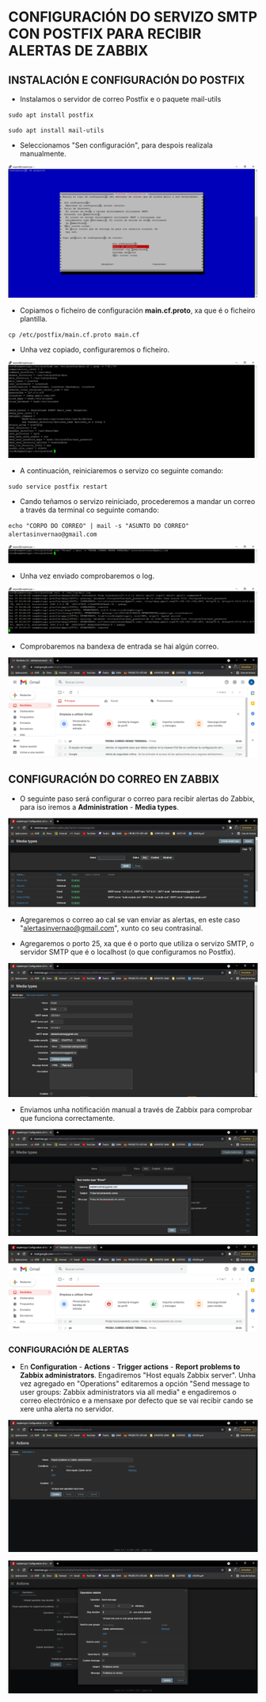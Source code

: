 # CONFIGURACIÓN DO SERVIZO SMTP CON POSTFIX PARA RECIBIR ALERTAS DE ZABBIX

## INSTALACIÓN E CONFIGURACIÓN DO POSTFIX


- Instalamos o servidor de correo Postfix e o paquete mail-utils

`sudo apt install postfix`

`sudo apt install mail-utils`

- Seleccionamos "Sen configuración", para despois realizala manualmente.  

![raspi_1](doc/img/imaxes-alertas/alertas1.png)

- Copiamos o ficheiro de configuración **main.cf.proto**, xa que é o ficheiro plantilla.

`cp /etc/postfix/main.cf.proto main.cf`

- Unha vez copiado, configuraremos o ficheiro.

![raspi_1](doc/img/imaxes-alertas/alertas3.png)

- A continuación, reiniciaremos o servizo co seguinte comando:

`sudo service postfix restart`

- Cando teñamos o servizo reiniciado, procederemos a mandar un correo a través da terminal co seguinte comando:

`echo "CORPO DO CORREO" | mail -s "ASUNTO DO CORREO" alertasinvernao@gmail.com`

![raspi_1](doc/img/imaxes-alertas/alertas4.png)

- Unha vez enviado comprobaremos o log.

![raspi_1](doc/img/imaxes-alertas/alertas4.1.png)

- Comprobaremos na bandexa de entrada se hai algún correo.

![raspi_1](doc/img/imaxes-alertas/alertas5.png)


## CONFIGURACIÓN DO CORREO EN ZABBIX

- O seguinte paso será configurar o correo para recibir alertas do Zabbix, para iso iremos a **Administration** - **Media types**.


![raspi_1](doc/img/imaxes-alertas/alertas6.png)


- Agregaremos o correo ao cal se van enviar as alertas, en este caso "alertasinvernao@gmail.com", xunto co seu contrasinal.

- Agregaremos o porto 25, xa que é o porto que utiliza o servizo SMTP, o servidor SMTP que é o localhost (o que configuramos no Postfix).

![raspi_1](doc/img/imaxes-alertas/alertas7.png)

- Enviamos unha notificación manual a través de Zabbix para comprobar que funciona correctamente.

![raspi_1](doc/img/imaxes-alertas/alertas9.png)

![raspi_1](doc/img/imaxes-alertas/alertas10.png)


### CONFIGURACIÓN DE ALERTAS

- En **Configuration** - **Actions** - **Trigger actions** - **Report problems to Zabbix administrators**. Engadiremos "Host equals Zabbix server". Unha vez agregado en "Operations" editaremos a opción "Send message to user groups: Zabbix administrators via all media" e engadiremos o correo electrónico e a mensaxe por defecto que se vai recibir cando se xere unha alerta no servidor.


![raspi_1](doc/img/imaxes-alertas/alertas7.1.png)

![raspi_1](doc/img/imaxes-alertas/alertas8.png)








